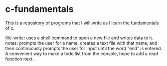 c-fundamentals
==============

This is a repository of programs that I will write as I learn the fundamentals of c.    

file-write: uses a shell command to open a new file and writes data to it.    
notes: prompts the user for a name, creates a text file with that name, and then continuously prompts the user for input until the word "end" is entered. A convenient way to make a todo list from the console, hope to add a read function next.
